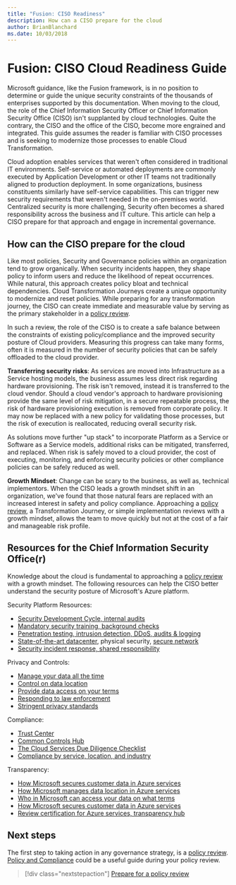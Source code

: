 ```yaml
---
title: "Fusion: CISO Readiness"
description: How can a CISO prepare for the cloud
author: BrianBlanchard
ms.date: 10/03/2018
---
```


# Fusion: CISO Cloud Readiness Guide

Microsoft guidance, like the Fusion framework, is in no position to determine or guide the unique security constraints of the thousands of enterprises supported by this documentation. When moving to the cloud, the role of the Chief Information Security Officer or Chief Information Security Office (CISO) isn't supplanted by cloud technologies. Quite the contrary, the CISO and the office of the CISO, become more engrained and integrated. This guide assumes the reader is familiar with CISO processes and is seeking to modernize those processes to enable Cloud Transformation.

Cloud adoption enables services that weren't often considered in traditional IT environments. Self-service or automated deployments are commonly executed by Application Development or other IT teams not traditionally aligned to production deployment. In some organizations, business constituents similarly have self-service capabilities. This can trigger new security requirements that weren't needed in the on-premises world. Centralized security is more challenging, Security often becomes a shared responsibility across the business and IT culture. This article can help a CISO prepare for that approach and engage in incremental governance.

## How can the CISO prepare for the cloud

Like most policies, Security and Governance policies within an organization tend to grow organically. When security incidents happen, they shape policy to inform users and reduce the likelihood of repeat occurrences. While natural, this approach creates policy bloat and technical dependencies. Cloud Transformation Journeys create a unique opportunity to modernize and reset policies. While preparing for any transformation journey, the CISO can create immediate and measurable value by serving as the primary stakeholder in a [policy review](policy-compliance/what-is-a-cloud-policy-review.md). 

In such a review, the role of the CISO is to create a safe balance between the constraints of existing policy/compliance and the improved security posture of Cloud providers. Measuring this progress can take many forms, often it is measured in the number of security policies that can be safely offloaded to the cloud provider.

**Transferring security risks**: As services are moved into Infrastructure as a Service hosting models, the business assumes less direct risk regarding hardware provisioning. The risk isn't removed, instead it is transferred to the cloud vendor. Should a cloud vendor's approach to hardware provisioning provide the same level of risk mitigation, in a secure repeatable process, the risk of hardware provisioning execution is removed from corporate policy. It may now be replaced with a new policy for validating those processes, but the risk of execution is reallocated, reducing overall security risk.

As solutions move further "up stack" to incorporate Platform as a Service or Software as a Service models, additional risks can be mitigated, transferred, and replaced. When risk is safely moved to a cloud provider, the cost of executing, monitoring, and enforcing security policies or other compliance policies can be safely reduced as well.

**Growth Mindset**: Change can be scary to the business, as well as, technical implementors. When the CISO leads a growth mindset shift in an organization, we've found that those natural fears are replaced with an increased interest in safety and policy compliance. Approaching a [policy review](policy-compliance/what-is-a-cloud-policy-review.md), a Transformation Journey, or simple implementation reviews with a growth mindset, allows the team to move quickly but not at the cost of a fair and manageable risk profile.

## Resources for the Chief Information Security Office(r)

Knowledge about the cloud is fundamental to approaching a [policy review](policy-compliance/what-is-a-cloud-policy-review.md) with a growth mindset. The following resources can help the CISO better understand the security posture of Microsoft's Azure platform.

Security Platform Resources:

* [Security Development Cycle, internal audits](https://www.microsoft.com/en-us/sdl/)
* [Mandatory security training, background checks](https://downloads.cloudsecurityalliance.org/star/self-assessment/StandardResponsetoRequestforInformationWindowsAzureSecurityPrivacy.docx)
* [Penetration testing, intrusion detection, DDoS, audits & logging](https://www.microsoft.com/en-us/trustcenter/Security/AuditingAndLogging)
* [State-of-the-art datacenter](https://www.microsoft.com/en-us/cloud-platform/global-datacenters), physical security, [secure network](https://docs.microsoft.com/azure/security/security-network-overview)
* [Security incident response, shared responsibility](http://aka.ms/SecurityResponsepaper)

Privacy and Controls:

* [Manage your data all the time](https://www.microsoft.com/en-us/trustcenter/Privacy/You-own-your-data)
* [Control on data location](https://www.microsoft.com/en-us/trustcenter/Privacy/Where-your-data-is-located)
* [Provide data access on your terms](https://www.microsoft.com/en-us/trustcenter/Privacy/Who-can-access-your-data-and-on-what-terms)
* [Responding to law enforcement](https://www.microsoft.com/en-us/trustcenter/Privacy/Responding-to-govt-agency-requests-for-customer-data)
* [Stringent privacy standards](https://www.microsoft.com/en-us/TrustCenter/Privacy/We-set-and-adhere-to-stringent-standards)

Compliance:

* [Trust Center](https://www.microsoft.com/en-us/trustcenter/default.aspx)
* [Common Controls Hub](https://www.microsoft.com/en-us/trustcenter/Common-Controls-Hub)
* [The Cloud Services Due Diligence Checklist](https://www.microsoft.com/en-us/trustcenter/Compliance/Due-Diligence-Checklist)
* [Compliance by service, location, and industry](https://www.microsoft.com/en-us/trustcenter/Compliance/default.aspx)

Transparency:

* [How Microsoft secures customer data in Azure services](https://www.microsoft.com/en-us/trustcenter/Transparency/default.aspx)
* [How Microsoft manages data location in Azure services](http://azuredatacentermap.azurewebsites.net/)
* [Who in Microsoft can access your data on what terms](https://www.microsoft.com/en-us/trustcenter/Privacy/Who-can-access-your-data-and-on-what-terms)
* [How Microsoft secures customer data in Azure services](https://www.microsoft.com/en-us/trustcenter/Transparency/default.aspx)
* [Review certification for Azure services, transparency hub](https://www.microsoft.com/en-us/trustcenter/Compliance/default.aspx)

## Next steps

The first step to taking action in any governance strategy, is a [policy review](policy-compliance/what-is-a-cloud-policy-review.md). [Policy and Compliance](policy-compliance/overview.md) could be a useful guide during your policy review. 

> [!div class="nextstepaction"]
> [Prepare for a policy review](policy-compliance/what-is-a-cloud-policy-review.md)